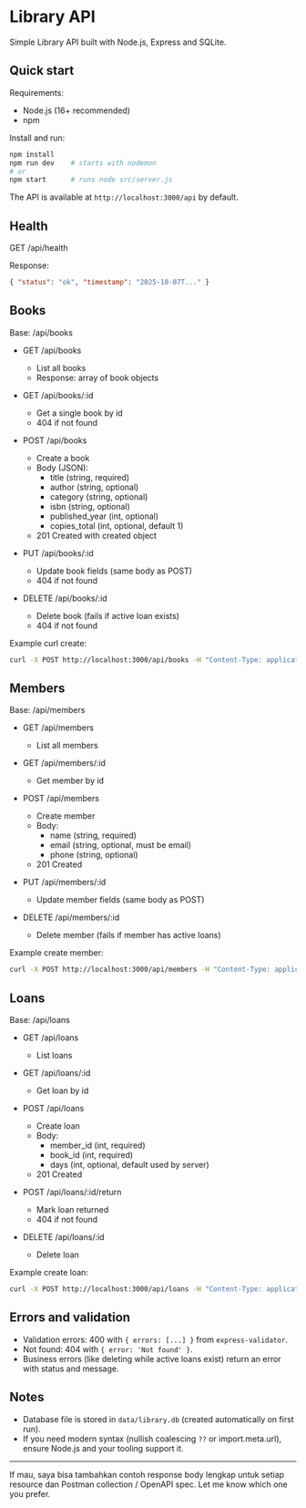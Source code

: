 # Library API

Simple Library API built with Node.js, Express and SQLite.

## Quick start

Requirements:
- Node.js (16+ recommended)
- npm

Install and run:

```bash
npm install
npm run dev    # starts with nodemon
# or
npm start      # runs node src/server.js
```

The API is available at `http://localhost:3000/api` by default.

## Health

GET /api/health

Response:
```json
{ "status": "ok", "timestamp": "2025-10-07T..." }
```

## Books

Base: /api/books

- GET /api/books
  - List all books
  - Response: array of book objects

- GET /api/books/:id
  - Get a single book by id
  - 404 if not found

- POST /api/books
  - Create a book
  - Body (JSON):
    - title (string, required)
    - author (string, optional)
    - category (string, optional)
    - isbn (string, optional)
    - published_year (int, optional)
    - copies_total (int, optional, default 1)
  - 201 Created with created object

- PUT /api/books/:id
  - Update book fields (same body as POST)
  - 404 if not found

- DELETE /api/books/:id
  - Delete book (fails if active loan exists)
  - 404 if not found

Example curl create:

```bash
curl -X POST http://localhost:3000/api/books -H "Content-Type: application/json" -d '{"title":"My Book","author":"Me","copies_total":2}'
```

## Members

Base: /api/members

- GET /api/members
  - List all members

- GET /api/members/:id
  - Get member by id

- POST /api/members
  - Create member
  - Body:
    - name (string, required)
    - email (string, optional, must be email)
    - phone (string, optional)
  - 201 Created

- PUT /api/members/:id
  - Update member fields (same body as POST)

- DELETE /api/members/:id
  - Delete member (fails if member has active loans)

Example create member:

```bash
curl -X POST http://localhost:3000/api/members -H "Content-Type: application/json" -d '{"name":"Jane","email":"jane@example.com"}'
```

## Loans

Base: /api/loans

- GET /api/loans
  - List loans

- GET /api/loans/:id
  - Get loan by id

- POST /api/loans
  - Create loan
  - Body:
    - member_id (int, required)
    - book_id (int, required)
    - days (int, optional, default used by server)
  - 201 Created

- POST /api/loans/:id/return
  - Mark loan returned
  - 404 if not found

- DELETE /api/loans/:id
  - Delete loan

Example create loan:

```bash
curl -X POST http://localhost:3000/api/loans -H "Content-Type: application/json" -d '{"member_id":1,"book_id":2,"days":14}'
```

## Errors and validation

- Validation errors: 400 with `{ errors: [...] }` from `express-validator`.
- Not found: 404 with `{ error: 'Not found' }`.
- Business errors (like deleting while active loans exist) return an error with status and message.

## Notes

- Database file is stored in `data/library.db` (created automatically on first run).
- If you need modern syntax (nullish coalescing `??` or import.meta.url), ensure Node.js and your tooling support it.

---

If mau, saya bisa tambahkan contoh response body lengkap untuk setiap resource dan Postman collection / OpenAPI spec. Let me know which one you prefer.
